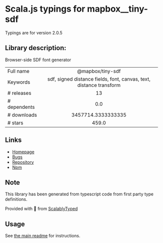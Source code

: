 
# Scala.js typings for mapbox__tiny-sdf

Typings are for version 2.0.5

## Library description:
Browser-side SDF font generator

|                    |                 |
| ------------------ | :-------------: |
| Full name          | @mapbox/tiny-sdf |
| Keywords           | sdf, signed distance fields, font, canvas, text, distance transform |
| # releases         | 13 |
| # dependents       | 0.0 |
| # downloads        | 3457714.3333333335 |
| # stars            | 459.0 |

## Links
- [Homepage](https://github.com/mapbox/tiny-sdf#readme)
- [Bugs](https://github.com/mapbox/tiny-sdf/issues)
- [Repository](https://github.com/mapbox/tiny-sdf)
- [Npm](https://www.npmjs.com/package/%40mapbox%2Ftiny-sdf)
    


## Note
This library has been generated from typescript code from first party type definitions.

Provided with :purple_heart: from [ScalablyTyped](https://github.com/oyvindberg/ScalablyTyped)

## Usage
See [the main readme](../../readme.md) for instructions.


